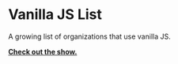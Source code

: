 # Vanilla JS List

A growing list of organizations that use vanilla JS.

**[Check out the show.](https://vanillajslist.com)**